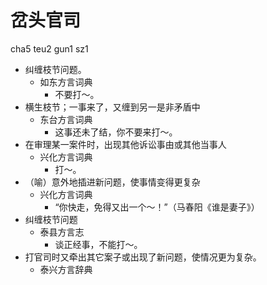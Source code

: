 # 岔头官司
cha5 teu2 gun1 sz1
+ 纠缠枝节问题。
  * 如东方言词典
    - 不要打～。
+ 横生枝节；一事来了，又缠到另一是非矛盾中
  * 东台方言词典
    - 这事还未了结，你不要来打～。
+ 在审理某一案件时，出现其他诉讼事由或其他当事人
  * 兴化方言词典
    - 打～。
+ （喻）意外地插进新问题，使事情变得更复杂
  * 兴化方言词典
    - “你快走，免得又出一个～！”（马春阳《谁是妻子》）
+ 纠缠枝节问题
  * 泰县方言志
    - 谈正经事，不能打～。
+ 打官司时又牵出其它案子或出现了新问题，使情况更为复杂。
  * 泰兴方言辞典
